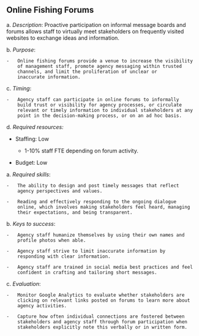 ## Online Fishing Forums

a.  *Description*: Proactive participation on informal message boards
    and forums allows staff to virtually meet stakeholders on frequently
    visited websites to exchange ideas and information.

b.  *Purpose*:

    -   Online fishing forums provide a venue to increase the visibility
        of management staff, promote agency messaging within trusted
        channels, and limit the proliferation of unclear or
        inaccurate information.

c.  *Timing*:

    -   Agency staff can participate in online forums to informally
        build trust or visibility for agency processes, or circulate
        relevant or timely information to individual stakeholders at any
        point in the decision-making process, or on an ad hoc basis.

d.  *Required resources:*

-   Staffing: Low

    -   1-10% staff FTE depending on forum activity.

-   Budget: Low

a.  *Required skills*:

    -   The ability to design and post timely messages that reflect
        agency perspectives and values.

    -   Reading and effectively responding to the ongoing dialogue
        online, which involves making stakeholders feel heard, managing
        their expectations, and being transparent.

b.  *Keys to success*:

    -   Agency staff humanize themselves by using their own names and
        profile photos when able.

    -   Agency staff strive to limit inaccurate information by
        responding with clear information.

    -   Agency staff are trained in social media best practices and feel
        confident in crafting and tailoring short messages.

c.  *Evaluation*:

    -   Monitor Google Analytics to evaluate whether stakeholders are
        clicking on relevant links posted on forums to learn more about
        agency activities.

    -   Capture how often individual connections are fostered between
        stakeholders and agency staff through forum participation when
        stakeholders explicitly note this verbally or in written form.
